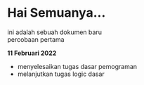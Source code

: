 # Hai Semuanya...
ini adalah sebuah dokumen baru\
percobaan pertama

**11 Februari 2022**
* menyelesaikan tugas dasar pemograman
* melanjutkan tugas logic dasar
